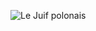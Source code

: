 ![Le Juif polonais](https://upload.wikimedia.org/wikipedia/commons/thumb/1/1c/Lewis_Carroll_-_Henry_Holiday_-_Hunting_of_the_Snark_-_Plate_10.jpg/300px-Lewis_Carroll_-_Henry_Holiday_-_Hunting_of_the_Snark_-_Plate_10.jpg)